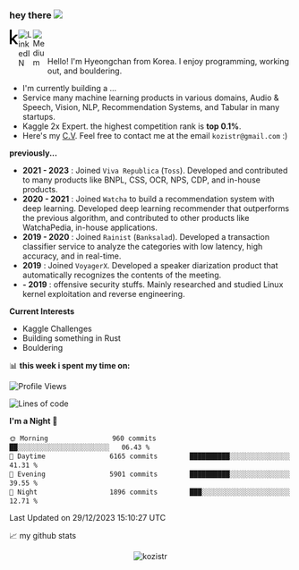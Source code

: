 ### hey there <img src="https://media.giphy.com/media/hvRJCLFzcasrR4ia7z/giphy.gif" width="25px">

<div class="icons">
  <a href="https://kaggle.com/kozistr">
    <img align="left" alt="Kaggle" width="16px" src="assets/kaggle-brands.svg" />
  </a>
  <a href="https://www.linkedin.com/in/kozistr/">
    <img align="left" alt="LinkedIN" width="26px" src="https://github.com/gauravghongde/social-icons/blob/master/SVG/Color/LinkedIN.svg" />
  </a>
  <a href="https://medium.com/@kozistr">
    <img align="left" alt="Medium" width="26px" src="https://github.com/gauravghongde/social-icons/blob/master/SVG/Color/Medium.svg" />
  </a>
  <br />
</div>

<br />

Hello! I'm Hyeongchan from Korea. I enjoy programming, working out, and bouldering.

* I'm currently building a ...
* Service many machine learning products in various domains, Audio & Speech, Vision, NLP, Recommendation Systems, and Tabular in many startups.
* Kaggle 2x Expert. the highest competition rank is **top 0.1%**.
* Here's my [C.V](http://kozistr.tech/about). Feel free to contact me at the email `kozistr@gmail.com` :)

**previously...**

* **2021 - 2023** : Joined `Viva Republica` (`Toss`). Developed and contributed to many products like BNPL, CSS, OCR, NPS, CDP, and in-house products.
* **2020 - 2021** : Joined `Watcha` to build a recommendation system with deep learning. Developed deep learning recommender that outperforms the previous algorithm, and contributed to other products like WatchaPedia, in-house applications.
* **2019 - 2020** : Joined `Rainist` (`Banksalad`). Developed a transaction classifier service to analyze the categories with low latency, high accuracy, and in real-time.
* **2019** : Joined `VoyagerX`. Developed a speaker diarization product that automatically recognizes the contents of the meeting.
* **- 2019** : offensive security stuffs. Mainly researched and studied Linux kernel exploitation and reverse engineering.

**Current Interests**

* Kaggle Challenges
* Building something in Rust
* Bouldering

📊 **this week i spent my time on:**
<!--START_SECTION:waka-->
![Profile Views](http://img.shields.io/badge/Profile%20Views-0-blue)

![Lines of code](https://img.shields.io/badge/From%20Hello%20World%20I%27ve%20Written-5.0%20million%20lines%20of%20code-blue)

**I'm a Night 🦉** 

```text
🌞 Morning                960 commits         ██░░░░░░░░░░░░░░░░░░░░░░░   06.43 % 
🌆 Daytime                6165 commits        ██████████░░░░░░░░░░░░░░░   41.31 % 
🌃 Evening                5901 commits        ██████████░░░░░░░░░░░░░░░   39.55 % 
🌙 Night                  1896 commits        ███░░░░░░░░░░░░░░░░░░░░░░   12.71 % 
```



 Last Updated on 29/12/2023 15:10:27 UTC
<!--END_SECTION:waka-->

📈 my github stats

<p align="center"> <img src="https://github-readme-stats.vercel.app/api?username=kozistr&show_icons=true&theme=gotham" alt="kozistr" />
